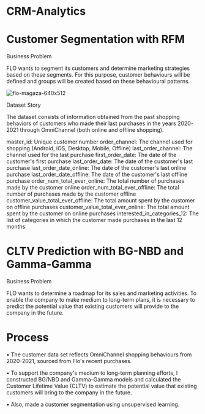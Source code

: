 
# CRM-Analytics

# Customer Segmentation with RFM

Business Problem

FLO wants to segment its customers and determine marketing strategies based on these segments. For this purpose, customer behaviours will be defined and groups will be created based on these behavioural patterns.

![flo-magaza-640x512](https://github.com/sametaydn/CRM-Analytics/assets/53154449/d1c6280e-8d62-4e15-8a66-e45d881c8c26)

Dataset Story

The dataset consists of information obtained from the past shopping behaviors of customers who made their last purchases in the years 2020-2021 through OmniChannel (both online and offline shopping).

master_id: Unique customer number
order_channel: The channel used for shopping (Android, iOS, Desktop, Mobile, Offline)
last_order_channel: The channel used for the last purchase
first_order_date: The date of the customer's first purchase
last_order_date: The date of the customer's last purchase
last_order_date_online: The date of the customer's last online purchase
last_order_date_offline: The date of the customer's last offline purchase
order_num_total_ever_online: The total number of purchases made by the customer online
order_num_total_ever_offline: The total number of purchases made by the customer offline
customer_value_total_ever_offline: The total amount spent by the customer on offline purchases
customer_value_total_ever_online: The total amount spent by the customer on online purchases
interested_in_categories_12: The list of categories in which the customer made purchases in the last 12 months

# CLTV Prediction with BG-NBD and Gamma-Gamma

Business Problem

FLO wants to determine a roadmap for its sales and marketing activities. To enable the company to make medium to long-term plans, it is necessary to predict the potential value that existing customers will provide to the company in the future.

# Process 

• The customer data set reflects OmniChannel shopping behaviours from 2020-2021, sourced from Flo's recent purchases.

• To support the company's medium to long-term planning efforts, I constructed BG/NBD and Gamma-Gamma models and calculated the Customer Lifetime Value (CLTV) to estimate the potential value that existing customers will bring to the company in the future.

• Also, made a customer segmentation using unsupervised learning.
